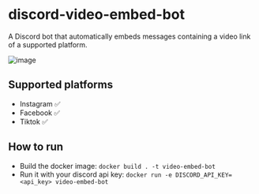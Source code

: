 # discord-video-embed-bot
A Discord bot that automatically embeds messages containing a video link of a supported platform.

![image](https://github.com/amadejkastelic/discord-video-embed-bot/assets/26391003/bada7a36-db0d-44ba-89ee-afe4f79ad7d3)


## Supported platforms
- Instagram ✅
- Facebook ✅
- Tiktok ✅

## How to run
- Build the docker image: `docker build . -t video-embed-bot`
- Run it with your discord api key: `docker run -e DISCORD_API_KEY=<api_key> video-embed-bot`
